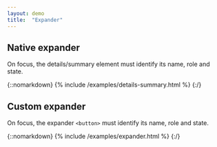 ```yaml
---
layout: demo
title:  "Expander"
---
```



## Native expander
On focus, the details/summary element must identify its name, role and state.

{::nomarkdown}
{% include /examples/details-summary.html %}
{:/}

## Custom expander

On focus, the expander `<button>` must identify its name, role and state.

{::nomarkdown}
{% include /examples/expander.html %}
{:/}